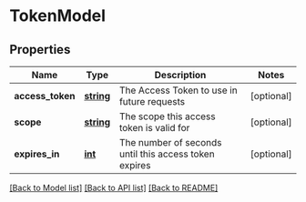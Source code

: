 # TokenModel

## Properties
Name | Type | Description | Notes
------------ | ------------- | ------------- | -------------
**access_token** | [**string**](.md) | The Access Token to use in future requests | [optional] 
**scope** | [**string**](.md) | The scope this access token is valid for | [optional] 
**expires_in** | [**int**](.md) | The number of seconds until this access token expires | [optional] 


[[Back to Model list]](../README.md#documentation-for-models) [[Back to API list]](../README.md#documentation-for-api-endpoints) [[Back to README]](../README.md)


